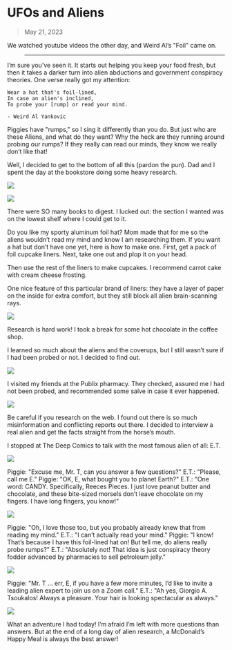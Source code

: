 # UFOs and Aliens

> May 21, 2023

We watched youtube videos the other day, and Weird Al’s "Foil" came on.

> ---

I’m sure you’ve seen it. It starts out helping you keep your food fresh, but then it takes a darker turn into alien abductions and government conspiracy theories. One verse really got my attention:

```
Wear a hat that's foil-lined,
In case an alien's inclined,
To probe your [rump] or read your mind.

- Weird Al Yankovic
```

Piggies have "rumps," so I sing it differently than you do. But just who are these Aliens, and what do they want? Why the heck are they running around probing our rumps? If they really can read our minds, they know we really don’t like that!

Well, I decided to get to the bottom of all this (pardon the pun). Dad and I spent the day at the bookstore doing some heavy research.

![](UFO1.jpg)

![](UFO2.jpg)

There were SO many books to digest. I lucked out: the section I wanted was on the lowest shelf where I could get to it.

Do you like my sporty aluminum foil hat? Mom made that for me so the aliens wouldn’t read my mind and know I am researching them. If you want a hat but don’t have one yet, here is how to make one. First, get a pack of foil cupcake liners. Next, take one out and plop it on your head.

Then use the rest of the liners to make cupcakes. I recommend carrot cake with cream cheese frosting.

One nice feature of this particular brand of liners: they have a layer of paper on the inside for extra comfort, but they still block all alien brain-scanning rays.

![](UFO3.jpg)

Research is hard work! I took a break for some hot chocolate in the coffee shop.

I learned so much about the aliens and the coverups, but I still wasn’t sure if I had been probed or not. I decided to find out.

![](UFO4.jpg)

I visited my friends at the Publix pharmacy. They checked, assured me I had not been probed, and recommended some salve in case it ever happened.

![](UFO9.jpg)

Be careful if you research on the web. I found out there is so much misinformation and conflicting reports out there. I decided to interview a real alien and get the facts straight from the horse’s mouth.

I stopped at The Deep Comics to talk with the most famous alien of all: E.T.

![](UFO8.jpg)

Piggie: "Excuse me, Mr. T, can you answer a few questions?"
E.T.: "Please, call me E."
Piggie: "OK, E, what bought you to planet Earth?"
E.T.: "One word: CANDY. Specifically, Reeces Pieces. I just love peanut butter and chocolate, and these bite-sized morsels don’t leave chocolate on my fingers. I have long fingers, you know!"

![](UFO7.jpg)

Piggie: "Oh, I love those too, but you probably already knew that from reading my mind."
E.T.: "I can’t actually read your mind."
Piggie: "I know! That’s because I have this foil-lined hat on! But tell me, do aliens really probe rumps?"
E.T.: "Absolutely not! That idea is just conspiracy theory fodder advanced by pharmacies to sell petroleum jelly."

![](UFO11.jpg)

Piggie: "Mr. T … err, E, if you have a few more minutes, I’d like to invite a leading alien expert to join us on a Zoom call."
E.T.: "Ah yes, Giorgio A. Tsoukalos! Always a pleasure. Your hair is looking spectacular as always."

![](UFO10.jpg)

What an adventure I had today! I’m afraid I’m left with more questions than answers. But at the end of a long day of alien research, a McDonald’s Happy Meal is always the best answer!
